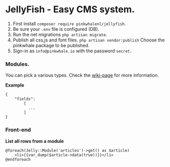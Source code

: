 
# JellyFish - Easy CMS system.

1. First install `composer require pinkwhalenl/jellyfish`.
2. Be sure your `.env` file is configured (DB).
3. Run the net migrations `php artisan migrate`.
4. Publish all css,js and font files. `php artisan vendor:publish`  Choose the pinkwhale package to be published.
5. Sign-in as `info@pinkwhale.io` with the password `secret`.


### Modules.
You can pick a various types. Check the [wiki-page](https://github.com/PinkWhaleNL/Jellyfish/wiki/Module-types) for more information.

**Example**
```
{
    "fields":
        [
          ...
        ]
}
```

### Front-end

**List all rows from a module**
```
@foreach(Jelly::Module('articles')->get() as $article)
	<li>{{var_dump($article->data(true))}}</li>
@endforeach
```

